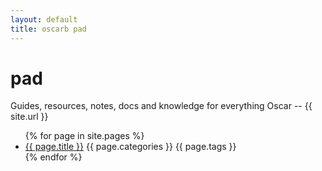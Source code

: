 ```yaml
---
layout: default
title: oscarb pad
---
```


# pad
Guides, resources, notes, docs and knowledge for everything Oscar -- {{ site.url }}

<ul>
{% for page in site.pages %}
<li><a href="{{ site.url }}{{ page.url }}">{{ page.title }}</a> {{ page.categories }} {{ page.tags }}
</li>
{% endfor %}
</ul>
